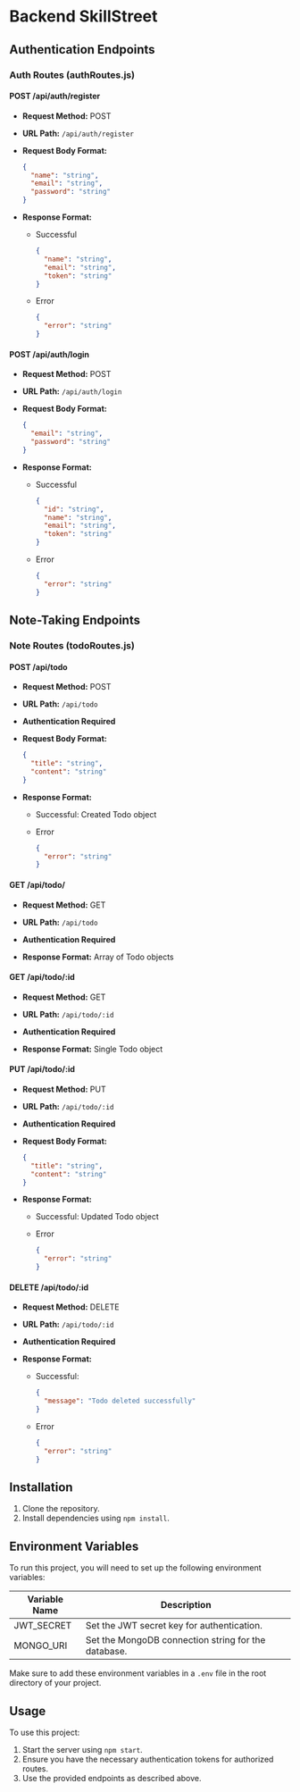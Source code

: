# Backend SkillStreet

## Authentication Endpoints

### Auth Routes (authRoutes.js)

#### POST /api/auth/register

- **Request Method:** POST
- **URL Path:** `/api/auth/register`
- **Request Body Format:**

  ```json
  {
    "name": "string",
    "email": "string",
    "password": "string"
  }
  ```

- **Response Format:**

  - Successful
    ```json
    {
      "name": "string",
      "email": "string",
      "token": "string"
    }
    ```
  - Error

    ```json
    {
      "error": "string"
    }
    ```

#### POST /api/auth/login

- **Request Method:** POST
- **URL Path:** `/api/auth/login`
- **Request Body Format:**

  ```json
  {
    "email": "string",
    "password": "string"
  }
  ```

- **Response Format:**

  - Successful

    ```json
    {
      "id": "string",
      "name": "string",
      "email": "string",
      "token": "string"
    }
    ```

  - Error

    ```json
    {
      "error": "string"
    }
    ```

## Note-Taking Endpoints

### Note Routes (todoRoutes.js)

#### POST /api/todo

- **Request Method:** POST
- **URL Path:** `/api/todo`
- **Authentication Required**
- **Request Body Format:**

  ```json
  {
    "title": "string",
    "content": "string"
  }
  ```

- **Response Format:**

  - Successful: Created Todo object
  - Error

    ```json
    {
      "error": "string"
    }
    ```

#### GET /api/todo/

- **Request Method:** GET
- **URL Path:** `/api/todo`
- **Authentication Required**

- **Response Format:** Array of Todo objects

#### GET /api/todo/:id

- **Request Method:** GET
- **URL Path:** `/api/todo/:id`
- **Authentication Required**

- **Response Format:** Single Todo object

#### PUT /api/todo/:id

- **Request Method:** PUT
- **URL Path:** `/api/todo/:id`
- **Authentication Required**
- **Request Body Format:**

  ```json
  {
    "title": "string",
    "content": "string"
  }
  ```

- **Response Format:**

  - Successful: Updated Todo object
  - Error

    ```json
    {
      "error": "string"
    }
    ```

#### DELETE /api/todo/:id

- **Request Method:** DELETE
- **URL Path:** `/api/todo/:id`
- **Authentication Required**
- **Response Format:**

  - Successful:

    ```json
    {
      "message": "Todo deleted successfully"
    }
    ```

  - Error

    ```json
    {
      "error": "string"
    }
    ```

## Installation

1. Clone the repository.
2. Install dependencies using `npm install`.

## Environment Variables

To run this project, you will need to set up the following environment variables:

| Variable Name | Description                                         |
| ------------- | --------------------------------------------------- |
| JWT_SECRET    | Set the JWT secret key for authentication.          |
| MONGO_URI     | Set the MongoDB connection string for the database. |

Make sure to add these environment variables in a `.env` file in the root directory of your project.

## Usage

To use this project:

1. Start the server using `npm start`.
2. Ensure you have the necessary authentication tokens for authorized routes.
3. Use the provided endpoints as described above.

